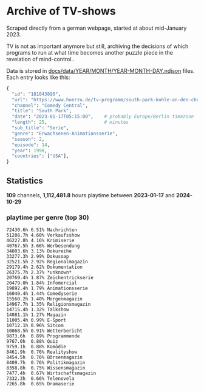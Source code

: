 # Archive of TV-shows

Scraped directly from a german webpage, started at about mid-January 2023.

TV is not as important anymore but still, archiving the decisions of which programs to run at what time
becomes another puzzle piece in the revelation of mind-control.. 

Data is stored in [docs/data/YEAR/MONTH/YEAR-MONTH-DAY.ndjson](docs/data/) files. 
Each entry looks like this:

```python
{
  "id": "181043890", 
  "url": "https://www.hoerzu.de/tv-programm/south-park-kohle-an-den-chefkoch/bid_181043890/", 
  "channel": "Comedy Central", 
  "title": "South Park", 
  "date": "2023-01-17T05:15:00",    # probably Europe/Berlin timezone 
  "length": 25,                     # minutes 
  "sub_title": "Serie", 
  "genre": "Erwachsenen-Animationsserie", 
  "season": 2, 
  "episode": 14, 
  "year": 1998, 
  "countries": ["USA"],
}
```

## Statistics

**109** channels, **1,112,481.8** hours playtime between **2023-01-17** and **2024-10-29**


### playtime per genre (top 30)

    72430.6h 6.51% Nachrichten
    51208.7h 4.60% Verkaufsshow
    46227.8h 4.16% Krimiserie
    40767.5h 3.66% Werbesendung
    34803.6h 3.13% Dokureihe
    33277.3h 2.99% Dokusoap
    32521.5h 2.92% Regionalmagazin
    29179.4h 2.62% Dokumentation
    26375.7h 2.37% *unknown*
    20769.4h 1.87% Zeichentrickserie
    20479.0h 1.84% Infomercial
    19892.4h 1.79% Animationsserie
    16040.4h 1.44% Comedyserie
    15560.2h 1.40% Morgenmagazin
    14967.7h 1.35% Religionsmagazin
    14715.4h 1.32% Talkshow
    14081.1h 1.27% Magazin
    11005.4h 0.99% E-Sport
    10712.1h 0.96% Sitcom
    10068.5h 0.91% Wetterbericht
    9873.6h  0.89% Programmende
    9767.0h  0.88% Quiz
    9759.1h  0.88% Komödie
    8461.9h  0.76% Realityshow
    8454.5h  0.76% Börsenmagazin
    8409.7h  0.76% Politikmagazin
    8358.8h  0.75% Wissensmagazin
    7477.4h  0.67% Wirtschaftsmagazin
    7332.3h  0.66% Telenovela
    7265.8h  0.65% Dramaserie
